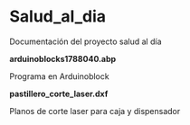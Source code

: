 # Salud_al_dia
Documentación del proyecto salud al día 

**arduinoblocks1788040.abp**

Programa en Arduinoblock

**pastillero_corte_laser.dxf**

Planos de corte laser para caja y dispensador


